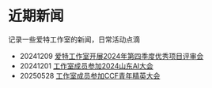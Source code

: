 # 近期新闻

记录一些爱特工作室的新闻，日常活动点滴

* 20241209 [爱特工作室开展2024年第四季度优秀项目评审会](工作室开展2024年第四季度优秀项目评审会.md)
* 20241201 [工作室成员参加2024山东AI大会](<工作室成员参加山东AI大会.md>)
* 20250528 [工作室成员参加CCF青年精英大会](工作室成员参加CCF青年精英大会.md)
